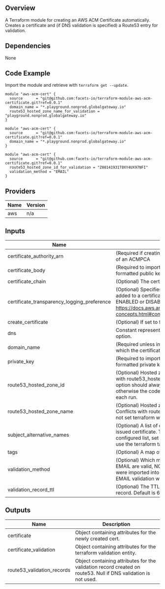 ## Overview
A Terraform module for creating an AWS ACM Certificate automatically.  Creates a certificate and (if DNS validation is specified) a Route53 entry for validation.

## Dependencies
None

## Code Example
Import the module and retrieve with ```terraform get --update```.
```
module "aws-acm-cert" {
  source      = "git@github.com:facets-io/terraform-module-aws-acm-certificate.git?ref=0.0.1"
  domain_name = "*.playground.nonprod.globalgateway.io"
  route53_hosted_zone_name_for_validation = "playground.nonprod.globalgateway.io"
}

module "aws-acm-cert" {
  source      = "git@github.com:facets-io/terraform-module-aws-acm-certificate.git?ref=0.0.1"
  domain_name = "*.playground.nonprod.globalgateway.io"
}

module "aws-acm-cert" {
  source      = "git@github.com:facets-io/terraform-module-aws-acm-certificate.git?ref=0.0.1"
  route53_hosted_zone_id_for_validation = "Z08141931T0XY4UX97NFI"
  validation_method = "EMAIL"
}
```

## Providers

| Name | Version |
|------|---------|
| aws | n/a |

## Inputs

| Name | Description | Type | Default | Required |
|------|-------------|------|---------|:--------:|
| certificate\_authority\_arn | (Required if creating a private CA issued certificate) ARN of an ACMPCA | `string` | `null` | no |
| certificate\_body | (Required to import a certificate) The certificate's PEM-formatted public key | `string` | `null` | no |
| certificate\_chain | (Optional) The certificate's PEM-formatted chain | `string` | `null` | no |
| certificate\_transparency\_logging\_preference | (Optional) Specifies whether certificate details should be added to a certificate transparency log. Valid values are ENABLED or DISABLED. See https://docs.aws.amazon.com/acm/latest/userguide/acm-concepts.html#concept-transparency for more details. | `string` | `"ENABLED"` | no |
| create\_certificate | (Optional) If set to false no resources will be created. | `bool` | `true` | no |
| dns | Constant representing the value of the 'DNS' validation option. | `string` | `"DNS"` | no |
| domain\_name | (Required unless importing certificate) A domain name for which the certificate should be issued | `string` | `null` | no |
| private\_key | (Required to import a certificate) The certificate's PEM-formatted private key | `string` | `null` | no |
| route53\_hosted\_zone\_id | (Optional) Hosted zone ID, used for validation. Conflicts with route53\_hosted\_zone\_name\_for\_validation. This option should always be used when possbile, as otherwise the code will need to look up the zone id on each run. | `string` | `null` | no |
| route53\_hosted\_zone\_name | (Optional) Hosted zone name, used for validation. Conflicts with route53\_hosted\_zone\_id\_for\_validation. If not set terraform will attempt to lookup the zone name. | `string` | `null` | no |
| subject\_alternative\_names | (Optional) A list of domains that should be SANs in the issued certificate. To remove all elements of a previously configured list, set this value equal to an empty list ([]) or use the terraform taint command to trigger recreation. | `list(string)` | `null` | no |
| tags | (Optional) A map of tags to assign to the resource. | `string` | `null` | no |
| validation\_method | (Optional) Which method to use for validation. DNS or EMAIL are valid, NONE can be used for certificates that were imported into ACM and then into Terraform. If set to EMAIL validation will need to be performed manually. | `string` | `"DNS"` | no |
| validation\_record\_ttl | (Optional) The TTL of the record certificate validation record. Default is 60. | `number` | `60` | no |

## Outputs

| Name | Description |
|------|-------------|
| certificate | Object containing attributes for the newly created cert. |
| certificate\_validation | Object containing attributes for the terraform validation entity. |
| route53\_validation\_records | Object containing attributes for the validation record created on route53. Null if DNS validation is not used. |